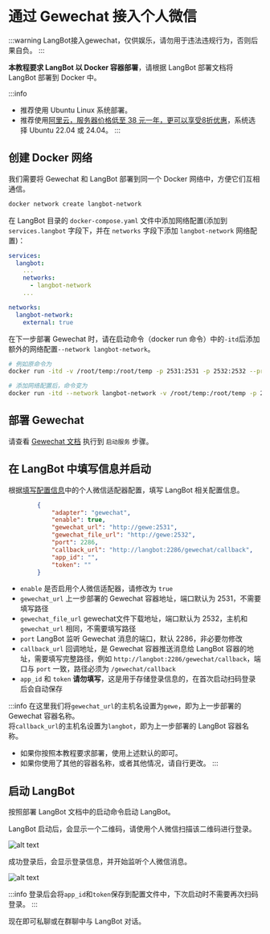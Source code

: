 # 通过 Gewechat 接入个人微信

:::warning 
LangBot接入gewechat，仅供娱乐，请勿用于违法违规行为，否则后果自负。
:::

**本教程要求 LangBot 以 Docker 容器部署**，请根据 LangBot 部署文档将 LangBot 部署到 Docker 中。

:::info
- 推荐使用 Ubuntu Linux 系统部署。
- 推荐使用[阿里云，服务器价格低至 38 元一年，更可以享受8折优惠](https://www.aliyun.com/minisite/goods?userCode=ys4ad8gs)，系统选择 Ubuntu 22.04 或 24.04。
:::

## 创建 Docker 网络

我们需要将 Gewechat 和 LangBot 部署到同一个 Docker 网络中，方便它们互相通信。

```bash
docker network create langbot-network
```

在 LangBot 目录的 `docker-compose.yaml` 文件中添加网络配置(添加到 `services.langbot` 字段下，并在 `networks` 字段下添加 `langbot-network` 网络配置)：

```yaml
services:
  langbot:
    ...
    networks:
      - langbot-network
    ...

networks:
  langbot-network:
    external: true
```

在下一步部署 Gewechat 时，请在启动命令（docker run 命令）中的`-itd`后添加额外的网络配置`--network langbot-network`。

```bash
# 例如原命令为
docker run -itd -v /root/temp:/root/temp -p 2531:2531 -p 2532:2532 --privileged=true --name=gewe gewe /usr/sbin/init

# 添加网络配置后，命令变为
docker run -itd --network langbot-network -v /root/temp:/root/temp -p 2531:2531 -p 2532:2532 --privileged=true --name=gewe gewe /usr/sbin/init
```

## 部署 Gewechat

请查看 [Gewechat 文档](https://github.com/Devo919/Gewechat) 执行到 `启动服务` 步骤。

## 在 LangBot 中填写信息并启动

根据[填写配置信息](/deploy/quick-config/config)中的个人微信适配器配置，填写 LangBot 相关配置信息。

```json
        {
            "adapter": "gewechat",
            "enable": true,
            "gewechat_url": "http://gewe:2531",
            "gewechat_file_url": "http://gewe:2532",
            "port": 2286,
            "callback_url": "http://langbot:2286/gewechat/callback",
            "app_id": "",
            "token": ""
        }
```

- `enable` 是否启用个人微信适配器，请修改为 `true`
- `gewechat_url` 上一步部署的 Gewechat 容器地址，端口默认为 2531，不需要填写路径
- `gewechat_file_url` gewechat文件下载地址，端口默认为 2532，主机和 `gewechat_url` 相同，不需要填写路径
- `port` LangBot 监听 Gewechat 消息的端口，默认 2286，非必要勿修改
- `callback_url` 回调地址，是 Gewechat 容器推送消息给 LangBot 容器的地址，需要填写完整路径，例如 `http://langbot:2286/gewechat/callback`，端口与 `port` 一致，路径必须为 `/gewechat/callback`
- `app_id` 和 `token` **请勿填写**，这是用于存储登录信息的，在首次启动扫码登录后会自动保存

:::info
在这里我们将`gewechat_url`的主机名设置为`gewe`，即为上一步部署的 Gewechat 容器名称。  
将`callback_url`的主机名设置为`langbot`，即为上一步部署的 LangBot 容器名称。  

- 如果你按照本教程要求部署，使用上述默认的即可。
- 如果你使用了其他的容器名称，或者其他情况，请自行更改。
:::

## 启动 LangBot

按照部署 LangBot 文档中的启动命令启动 LangBot。

LangBot 启动后，会显示一个二维码，请使用个人微信扫描该二维码进行登录。

![alt text](/assets/image/zh/deploy/bots/gewechat/gewechat_01.png)

成功登录后，会显示登录信息，并开始监听个人微信消息。

![alt text](/assets/image/zh/deploy/bots/gewechat/gewechat_02.png)

:::info
登录后会将`app_id`和`token`保存到配置文件中，下次启动时不需要再次扫码登录。
:::

现在即可私聊或在群聊中与 LangBot 对话。